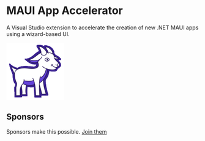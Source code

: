 # MAUI App Accelerator

A Visual Studio extension to accelerate the creation of new .NET MAUI apps using a wizard-based UI.

![logo](./assets/logo-small.png)


## Sponsors

Sponsors make this possible. [Join them](https://github.com/sponsors/mrlacey)

